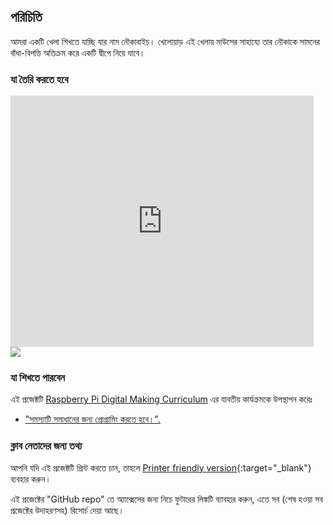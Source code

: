 ## পরিচিতি

আমরা একটি খেলা শিখতে যাচ্ছি যার নাম নৌকাবাইচ। খেলোয়াড় এই খেলায় মাউসের সাহায্যে তার নৌকাকে সামনের বাঁধা-বিপত্তি অতিক্রম করে একটি দ্বীপে নিয়ে যাবে। 

### যা তৈরি করতে হবে

<div class="scratch-preview">
  <iframe allowtransparency="true" width="485" height="402" src="https://scratch.mit.edu/projects/embed/63957956/?autostart=false" frameborder="0"></iframe>
  <img src="images/boat-final.png">
</div>

### যা শিখতে পারবেন

এই প্রজেক্টটি [Raspberry Pi Digital Making Curriculum](http://rpf.io/curriculum) এর যাবতীয় কার্যক্রমকে উপস্থাপন করেঃ 

+ ["সমস্যাটি সমাধানের জন্য প্রোগ্রামিং করতে হবে।".](https://www.raspberrypi.org/curriculum/programming/builder)

### ক্লাব নেতাদের জন্য তথ্য

আপনি যদি এই প্রজেক্টটি প্রিন্ট করতে চান, তাহলে [Printer friendly version](https://projects.raspberrypi.org/en/projects/boat-race/print){:target="_blank"} ব্যবহার করুন।

এই প্রজেক্টের "GitHub repo" তে অ্যাক্সেসের জন্য নিচে ফুটারের লিঙ্কটি ব্যাবহার করুন, এতে সব (শেষ হওয়া সব প্রজেক্টের উদাহরণসহ) রিসোর্চ দেয়া আছে।